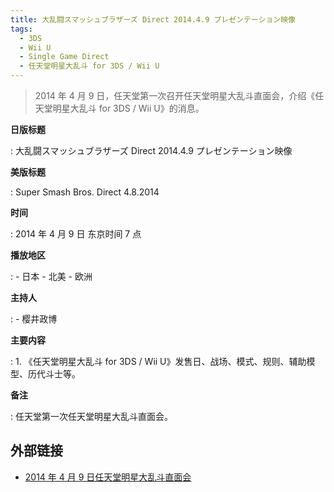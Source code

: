 ```yaml
---
title: 大乱闘スマッシュブラザーズ Direct 2014.4.9 プレゼンテーション映像
tags:
  - 3DS
  - Wii U
  - Single Game Direct
  - 任天堂明星大乱斗 for 3DS / Wii U
---
```


> 2014 年 4 月 9 日，任天堂第一次召开任天堂明星大乱斗直面会，介绍《任天堂明星大乱斗 for 3DS / Wii U》的消息。

**日版标题**

:   大乱闘スマッシュブラザーズ Direct 2014.4.9 プレゼンテーション映像

**美版标题**

:   Super Smash Bros. Direct 4.8.2014

**时间**

:   2014 年 4 月 9 日 东京时间 7 点

**播放地区**

:   - 日本
	- 北美
	- 欧洲

**主持人**

:   - 樱井政博

**主要内容**

:   1. 《任天堂明星大乱斗 for 3DS / Wii U》发售日、战场、模式、规则、辅助模型、历代斗士等。

**备注**

:   任天堂第一次任天堂明星大乱斗直面会。

## 外部链接

- [2014 年 4 月 9 日任天堂明星大乱斗直面会](https://www.bilibili.com/video/BV1DJ411p7ta/)
